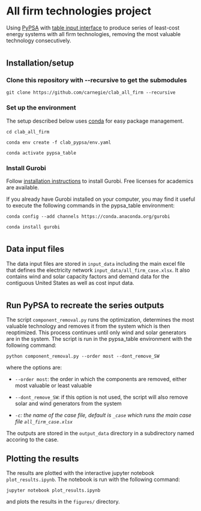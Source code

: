 # All firm technologies project 

Using [PyPSA](https://github.com/PyPSA/pypsa) with [table input interface](https://github.com/carnegie/clab_pypsa) to produce series of least-cost energy systems with all firm technologies, removing the most valuable technology consecutively.

#
## Installation/setup

### Clone this repository with --recursive to get the submodules

   ```git clone https://github.com/carnegie/clab_all_firm --recursive```

### Set up the environment

The setup described below uses [conda](https://docs.conda.io/en/latest/miniconda.html) for easy package management.

   ```cd clab_all_firm```

   ```conda env create -f clab_pypsa/env.yaml```

   ```conda activate pypsa_table```


### Install Gurobi

   Follow [installation instructions](https://www.gurobi.com/documentation/10.0/quickstart_windows/cs_python_installation_opt.html) to install Gurobi. Free licenses for academics are available.

If you already have Gurobi installed on your computer, you may find it useful to execute the following commands in the pypsa_table environment:

   ```conda config --add channels https://conda.anaconda.org/gurobi```

   ```conda install gurobi```


#
## Data input files

The data input files are stored in ```input_data``` including the main excel file that defines the electricity network ```input_data/all_firm_case.xlsx```. It also contains wind and solar capacity factors and demand data for the contiguous United States as well as cost input data.

#
## Run PyPSA to recreate the series outputs

The script ```component_removal.py``` runs the optimization, determines the most valuable technology and removes it from the system which is then reoptimized. This process continues until only wind and solar generators are in the system. The script is run in the pypsa_table environment with the following command:

```python component_removal.py --order most --dont_remove_SW```

where the options are:

   - ```--order most```: the order in which the components are removed, either most valuable or least valuable
   - ```--dont_remove_SW```: if this option is not used, the script will also remove solar and wind generators from the system

   - *```-c```: the name of the case file, default is ```_case``` which runs the main case file ```all_firm_case.xlsx```*


The outputs are stored in the ```output_data``` directory in a subdirectory named accoring to the case.

## Plotting the results

The results are plotted with the interactive jupyter notebook ```plot_results.ipynb```. The notebook is run with the following command:

```jupyter notebook plot_results.ipynb```

and plots the results in the ```figures/``` directory.


